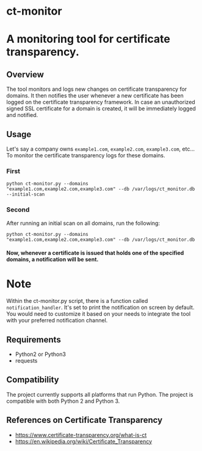 ct-monitor
===========
# A monitoring tool for certificate transparency. #

## Overview ##

The tool monitors and logs new changes on certificate transparency for domains. It then notifies the user whenever a new certificate has been logged on the certificate transparency framework. In case an unauthorized signed SSL certificate for a domain is created, it will be immediately logged and notified.


## Usage ##

Let's say a company owns `example1.com`, `example2.com`, `example3.com`, etc...
To monitor the certificate transparency logs for these domains.

### First ###
```
python ct-monitor.py --domains "example1.com,example2.com,example3.com" --db /var/logs/ct_monitor.db --initial-scan
```

### Second ###
After running an initial scan on all domains, run the following:

```
python ct-monitor.py --domains "example1.com,example2.com,example3.com" --db /var/logs/ct_monitor.db

```

#### Now, whenever a certificate is issued that holds one of the specified domains, a notification will be sent. ####

# Note #
Within the ct-monitor.py script, there is a function called `notification_handler`. It's set to print the notification on screen by default. You would need to customize it based on your needs to integrate the tool with your preferred notification channel.


## Requirements ##
* Python2 or Python3
* requests


## Compatibility ##
The project currently supports all platforms that run Python. The project is compatible with both Python 2 and Python 3.


## References on Certificate Transparency ##
* https://www.certificate-transparency.org/what-is-ct
* https://en.wikipedia.org/wiki/Certificate_Transparency

